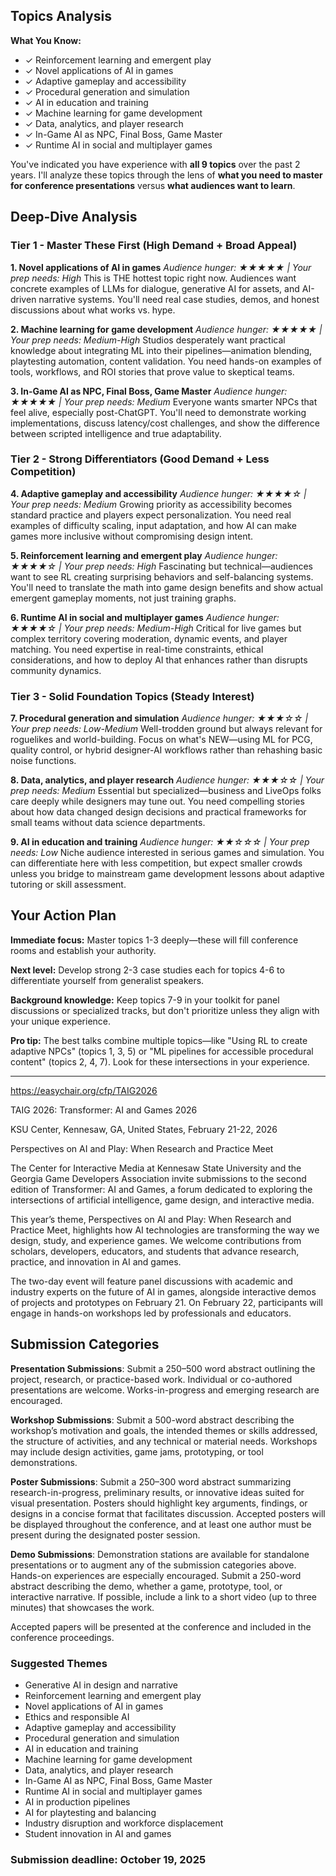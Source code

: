 
## Topics Analysis

**What You Know:**
- ✓ Reinforcement learning and emergent play
- ✓ Novel applications of AI in games
- ✓ Adaptive gameplay and accessibility
- ✓ Procedural generation and simulation
- ✓ AI in education and training
- ✓ Machine learning for game development
- ✓ Data, analytics, and player research
- ✓ In-Game AI as NPC, Final Boss, Game Master
- ✓ Runtime AI in social and multiplayer games

You've indicated you have experience with **all 9 topics** over the past 2 years.
I'll analyze these topics through the lens of **what you need to master for conference presentations** versus **what audiences want to learn**.

## Deep-Dive Analysis

### Tier 1 - Master These First (High Demand + Broad Appeal)

**1. Novel applications of AI in games**
*Audience hunger: ★★★★★ | Your prep needs: High*
This is THE hottest topic right now. Audiences want concrete examples of LLMs for dialogue, generative AI for assets, and AI-driven narrative systems. You'll need real case studies, demos, and honest discussions about what works vs. hype.

**2. Machine learning for game development**
*Audience hunger: ★★★★★ | Your prep needs: Medium-High*
Studios desperately want practical knowledge about integrating ML into their pipelines—animation blending, playtesting automation, content validation. You need hands-on examples of tools, workflows, and ROI stories that prove value to skeptical teams.

**3. In-Game AI as NPC, Final Boss, Game Master**
*Audience hunger: ★★★★★ | Your prep needs: Medium*
Everyone wants smarter NPCs that feel alive, especially post-ChatGPT. You'll need to demonstrate working implementations, discuss latency/cost challenges, and show the difference between scripted intelligence and true adaptability.

### Tier 2 - Strong Differentiators (Good Demand + Less Competition)

**4. Adaptive gameplay and accessibility**
*Audience hunger: ★★★★☆ | Your prep needs: Medium*
Growing priority as accessibility becomes standard practice and players expect personalization. You need real examples of difficulty scaling, input adaptation, and how AI can make games more inclusive without compromising design intent.

**5. Reinforcement learning and emergent play**
*Audience hunger: ★★★★☆ | Your prep needs: High*
Fascinating but technical—audiences want to see RL creating surprising behaviors and self-balancing systems. You'll need to translate the math into game design benefits and show actual emergent gameplay moments, not just training graphs.

**6. Runtime AI in social and multiplayer games**
*Audience hunger: ★★★★☆ | Your prep needs: Medium-High*
Critical for live games but complex territory covering moderation, dynamic events, and player matching. You need expertise in real-time constraints, ethical considerations, and how to deploy AI that enhances rather than disrupts community dynamics.

### Tier 3 - Solid Foundation Topics (Steady Interest)

**7. Procedural generation and simulation**
*Audience hunger: ★★★☆☆ | Your prep needs: Low-Medium*
Well-trodden ground but always relevant for roguelikes and world-building. Focus on what's NEW—using ML for PCG, quality control, or hybrid designer-AI workflows rather than rehashing basic noise functions.

**8. Data, analytics, and player research**
*Audience hunger: ★★★☆☆ | Your prep needs: Medium*
Essential but specialized—business and LiveOps folks care deeply while designers may tune out. You need compelling stories about how data changed design decisions and practical frameworks for small teams without data science departments.

**9. AI in education and training**
*Audience hunger: ★★☆☆☆ | Your prep needs: Low*
Niche audience interested in serious games and simulation. You can differentiate here with less competition, but expect smaller crowds unless you bridge to mainstream game development lessons about adaptive tutoring or skill assessment.

## Your Action Plan

**Immediate focus:** Master topics 1-3 deeply—these will fill conference rooms and establish your authority.

**Next level:** Develop strong 2-3 case studies each for topics 4-6 to differentiate yourself from generalist speakers.

**Background knowledge:** Keep topics 7-9 in your toolkit for panel discussions or specialized tracks, but don't prioritize unless they align with your unique experience.

**Pro tip:** The best talks combine multiple topics—like "Using RL to create adaptive NPCs" (topics 1, 3, 5) or "ML pipelines for accessible procedural content" (topics 2, 4, 7). Look for these intersections in your experience.


-------------------

https://easychair.org/cfp/TAIG2026

TAIG 2026: Transformer: AI and Games 2026

KSU Center,  Kennesaw, GA, United States, February 21-22, 2026

Perspectives on AI and Play: When Research and Practice Meet

The Center for Interactive Media at Kennesaw State University and the Georgia Game Developers Association invite submissions to the second edition of Transformer: AI and Games, a forum dedicated to exploring the intersections of artificial intelligence, game design, and interactive media.

This year’s theme, Perspectives on AI and Play: When Research and Practice Meet, highlights how AI technologies are transforming the way we design, study, and experience games. We welcome contributions from scholars, developers, educators, and students that advance research, practice, and innovation in AI and games.

The two-day event will feature panel discussions with academic and industry experts on the future of AI in games, alongside interactive demos of projects and prototypes on February 21. On February 22, participants will engage in hands-on workshops led by professionals and educators.

## Submission Categories

**Presentation Submissions**: Submit a 250–500 word abstract outlining the project, research, or practice-based work. Individual or co-authored presentations are welcome. Works-in-progress and emerging research are encouraged.

**Workshop Submissions**: Submit a 500-word abstract describing the workshop’s motivation and goals, the intended themes or skills addressed, the structure of activities, and any technical or material needs. Workshops may include design activities, game jams, prototyping, or tool demonstrations.

**Poster Submissions**: Submit a 250–300 word abstract summarizing research-in-progress, preliminary results, or innovative ideas suited for visual presentation. Posters should highlight key arguments, findings, or designs in a concise format that facilitates discussion. Accepted posters will be displayed throughout the conference, and at least one author must be present during the designated poster session.

**Demo Submissions**: Demonstration stations are available for standalone presentations or to augment any of the submission categories above. Hands-on experiences are especially encouraged. Submit a 250-word abstract describing the demo, whether a game, prototype, tool, or interactive narrative. If possible, include a link to a short video (up to three minutes) that showcases the work.

Accepted papers will be presented at the conference and included in the conference proceedings.

### Suggested Themes

- Generative AI in design and narrative
- Reinforcement learning and emergent play
- Novel applications of AI in games
- Ethics and responsible AI
- Adaptive gameplay and accessibility
- Procedural generation and simulation
- AI in education and training
- Machine learning for game development
- Data, analytics, and player research
- In-Game AI as NPC, Final Boss, Game Master
- Runtime AI in social and multiplayer games
- AI in production pipelines
- AI for playtesting and balancing
- Industry disruption and  workforce displacement
- Student innovation in AI and games

### Submission deadline: October 19, 2025


